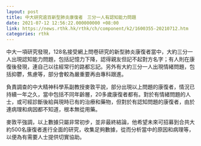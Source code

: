 ```yaml
---
layout: post
title: 中大研究逾百新型肺炎康復者　三分一人有認知能力問題
date: 2021-07-12 12:56:22.000000000 +08:00
link: https://news.rthk.hk/rthk/ch/component/k2/1600355-20210712.htm
categories: rthk
---
```


中大一項研究發現，128名接受網上問卷研究的新型肺炎康復者當中，大約三分一人出現認知能力問題，包括記憶力下降，認得親友但記不起對方名字；有人則在康復後發現，連自己以往經常行的路都忘記。另外有大約三分一人出現情緒問題，包括抑鬱，焦慮等，部分會較為嚴重要再由專科跟進。

負責調查的中大精神科學系副教授麥敦平說，部分出現以上問題的康復者，情況已持續一年之久，當中包括不同年齡層，20多歲康復者都有。對於有情緒問題的人士，或可經診斷後給與現時已有的治療和藥物，但對於有認知問題的康復者，由於連病理和病因都不知道，根本無從用藥。

麥敦平強調，以上數據只屬非常初步，並非最終結論，他希望未來可招募到合共大約500名康復者進行全面的研究，收集足夠數據，從而分析當中的原因和病理等，以便為有需要人士提供切實協助。

